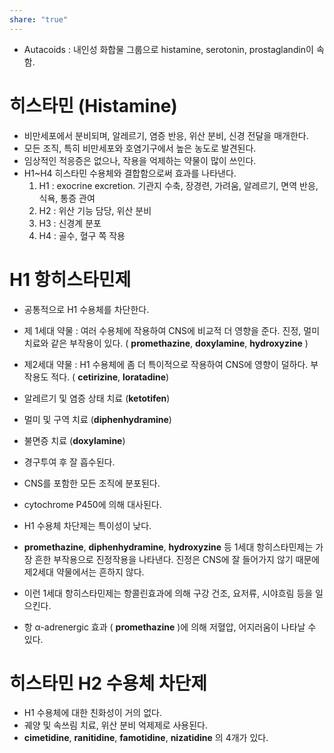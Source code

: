 ```yaml
---
share: "true"
---
```


- Autacoids : 내인성 화합물 그룹으로 histamine, serotonin, prostaglandin이 속함.

# 히스타민 (Histamine)

- 비만세포에서 분비되며, 알레르기, 염증 반응, 위산 분비, 신경 전달을 매개한다.
- 모든 조직, 특히 비만세포와 호염기구에서 높은 농도로 발견된다.
- 임상적인 적응증은 없으나, 작용을 억제하는 약물이 많이 쓰인다.
- H1~H4 히스타민 수용체와 결합함으로써 효과를 나타낸다.
	1) H1 : exocrine excretion. 기관지 수축, 장경련, 가려움, 알레르기, 면역 반응, 식욕, 통증 관여
	2) H2 : 위산 기능 담당, 위산 분비
	3) H3 : 신경계 분포
	4) H4 : 골수, 혈구 쪽 작용

# H1 항히스타민제

- 공통적으로 H1 수용체를 차단한다.
- 제 1세대 약물 : 여러 수용체에 작용하여 CNS에 비교적 더 영향을 준다. 진정, 멀미치료와 같은 부작용이 있다. ( **promethazine**, **doxylamine**, **hydroxyzine** )
- 제2세대 약물 : H1 수용체에 좀 더 특이적으로 작용하여 CNS에 영향이 덜하다. 부작용도 적다. ( **cetirizine**, **loratadine**)

- 알레르기 및 염증 상태 치료 (**ketotifen**)
- 멀미 및 구역 치료 (**diphenhydramine**)
- 불면증 치료 (**doxylamine**)

- 경구투여 후 잘 흡수된다.
- CNS를 포함한 모든 조직에 분포된다.
- cytochrome P450에 의해 대사된다.

- H1 수용체 차단제는 특이성이 낮다.
- **promethazine**, **diphenhydramine**, **hydroxyzine** 등 1세대 항히스타민제는 가장 흔한 부작용으로 진정작용을 나타낸다. 진정은 CNS에 잘 들어가지 않기 때문에 제2세대 약물에서는 흔하지 않다. 
- 이런 1세대 항히스타민제는 항콜린효과에 의해 구강 건조, 요저류, 시야흐림 등을 일으킨다.
- 항 α-adrenergic 효과 ( **promethazine** )에 의해 저혈압, 어지러움이 나타날 수 있다.

# 히스타민 H2 수용체 차단제

- H1 수용체에 대한 친화성이 거의 없다.
- 궤양 및 속쓰림 치료, 위산 분비 억제제로 사용된다.
- **cimetidine**, **ranitidine**, **famotidine**, **nizatidine** 의 4개가 있다.

